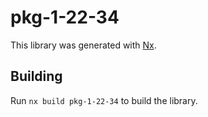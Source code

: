 # pkg-1-22-34

This library was generated with [Nx](https://nx.dev).

## Building

Run `nx build pkg-1-22-34` to build the library.
